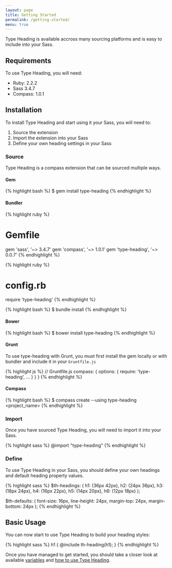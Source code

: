 ```yaml
---
layout: page
title: Getting Started
permalink: /getting-started/
menu: true
---
```

<p class="type-lede">Type Heading is available accross many sourcing platforms
and is easy to include into your Sass.</p>

## Requirements

To use Type Heading, you will need:

- Ruby: 2.2.2
- Sass 3.4.7
- Compass: 1.0.1

## Installation

To install Type Heading and start using it your Sass, you will need to:

1. Source the extension
2. Import the extension into your Sass
3. Define your own heading settings in your Sass

### Source

Type Heading is a compass extension that can be sourced multiple ways.

#### Gem

{% highlight bash %}
$ gem install type-heading
{% endhighlight %}

#### Bundler

{% highlight ruby %}
# Gemfile
gem 'sass', '~> 3.4.7'
gem 'compass', '~> 1.0.1'
gem 'type-heading', '~> 0.0.7'
{% endhighlight %}

{% highlight ruby %}
# config.rb
require 'type-heading'
{% endhighlight %}

{% highlight bash %}
$ bundle install
{% endhighlight %}

#### Bower

{% highlight bash %}
$ bower install type-heading
{% endhighlight %}

#### Grunt

To use type-heading with Grunt, you must first install the gem locally or with
bundler and include it in your `Gruntfile.js`

{% highlight js %}
// Gruntfile.js
compass: {
    options: {
      require: 'type-heading',
      ...
    }
  }
}
{% endhighlight %}

#### Compass

{% highlight bash %}
$ compass create --using type-heading <project_name>
{% endhighlight %}

### Import

Once you have sourced Type Heading, you will need to import it into your Sass.

{% highlight sass %}
@import "type-heading"
{% endhighlight %}

### Define

To use Type Heading in your Sass, you should define your own headings and default
heading property values.

{% highlight sass %}
$th-headings: (
  h1: (36px 42px),
  h2: (24px 36px),
  h3: (18px 24px),
  h4: (16px 22px),
  h5: (14px 20px),
  h6: (12px 18px)
  );

$th-defaults: (
  font-size: 16px,
  line-height: 24px,
  margin-top: 24px,
  margin-bottom: 24px
  );
{% endhighlight %}

## Basic Usage

You can now start to use Type Heading to build your heading styles:

{% highlight sass %}
h1 { @include th-heading(h1); }
{% endhighlight %}

Once you have managed to get started, you should take a closer look at available
<a href="{{site.url}}/variables">variables</a> and <a href="{{site.url}}/usage">how 
to use Type Heading</a>.
